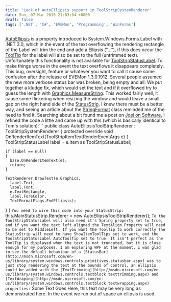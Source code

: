 ```yaml
---
title: 'Lack of AutoEllipsis support in ToolStripSystemRenderer'
date: Sun, 07 Mar 2010 21:03:04 +0000
draft: false
tags: ['.NET', 'C#', 'EVEMon', 'Programming', 'WinForms']
---
```


[AutoEllipsis](http://msdn.microsoft.com/en-us/library/system.windows.forms.label.autoellipsis%28VS.85%29.aspx) is a property introduced to System.Windows.Forms.Label with .NET 3.0, which in the event of the text overflowing the rendering rectangle of the Label will trim the end and add a Ellipsis ("…"), if this does occur the [ToolTip](http://msdn.microsoft.com/en-us/library/system.windows.forms.tooltip.aspx) for the label will also be set to the full (untrimmed text). Unfortunately this functionality is not available for [ToolStripStatusLabel](http://msdn.microsoft.com/en-us/library/system.windows.forms.toolstripstatuslabel.aspx). To make things worse in the event the text overflows it disappears completely. This bug, oversight, feature or whatever you want to call it cause some confusion after the release of EVEMon 1.3.0.1912. Several people assumed the new more verbose status bar was broken, being empty and all. We put together a kludge fix, which would set the text and if it overflowed try to guess the length with [Graphics.MeasureString](http://msdn.microsoft.com/en-us/library/6xe5hazb.aspx). This worked fairly well, it cause some flickering when resizing the window and would leave a small gap on the right hand side of the [StatusStrip](http://msdn.microsoft.com/en-us/library/system.windows.forms.statusstrip.aspx). I knew there must be a better way, and seeing an article about the [StringFormat](http://msdn.microsoft.com/en-us/library/system.drawing.stringformat.aspx) class reminded me of the need to find it. Searching about a bit found me a post on [Joel on Software](http://discuss.joelonsoftware.com/default.asp?dotnet.12.597246.5), I refined the code a little and came up with this (which is basically identical to Tom's solution):```
public class AutoEllipsisToolStripRenderer : ToolStripSystemRenderer
{
  protected override void OnRenderItemText(ToolStripItemTextRenderEventArgs e)
  {
    ToolStripStatusLabel label = e.Item as ToolStripStatusLabel;

    if (label == null)
    {
      base.OnRenderItemText(e);
      return;
    }

    TextRenderer.DrawText(e.Graphics,
      label.Text,
      label.Font,
      e.TextRectangle,
      label.ForeColor,
      TextFormatFlags.EndEllipsis);
  }
}
```You need to wire this code into your StatusStrip:```
this.MainStatusStrip.Renderer = new AutoEllipsisToolStripRenderer();
```To the ToolStripStatusLabel will also need it's Spring property set to true, and if you want the text left aligned the TextAlign Property will need to be set to MiddleLeft. If you want the ToolTip to work correctly the StatusStrip will need to have ShowItemToolTips set to work, and the ToolStripStatusLabel AutoToolTip set to true. It isn't perfect as the ToolTip is displayed when the text is not truncated, but it is close enough for my purposes. I am exploring WPF at the moment, I was glad to see the default behaviour of a [StatusBar](http://msdn.microsoft.com/en-us/library/system.windows.controls.primitives.statusbar.aspx) was to just stop rendering the text at the bounds of control, an ellipsis could be added with the [TextTrimming](http://msdn.microsoft.com/en-us/library/system.windows.controls.textblock.texttrimming.aspx) and [TextWraping](http://msdn.microsoft.com/en-us/library/system.windows.controls.textblock.textwrapping.aspx) properties:```
            Some Text Goes Here, this text may be very long as demonstrated here. In the event we run out of space an ellipsis is used.
```